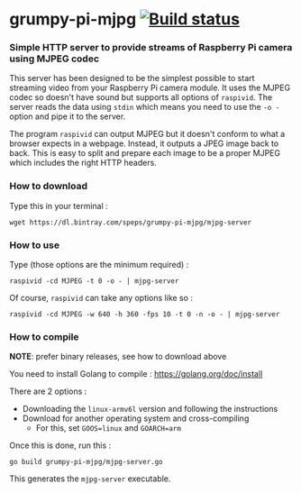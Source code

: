 # grumpy-pi-mjpg [![Build status](https://ci.appveyor.com/api/projects/status/660s288u7re3881f?svg=true)](https://ci.appveyor.com/project/speps/grumpy-pi-mjpg)

### Simple HTTP server to provide streams of Raspberry Pi camera using MJPEG codec

This server has been designed to be the simplest possible to start streaming video
from your Raspberry Pi camera module. It uses the MJPEG codec so doesn't have sound
but supports all options of `raspivid`. The server reads the data using `stdin` which
means you need to use the `-o -` option and pipe it to the server.

The program `raspivid` can output MJPEG but it doesn't conform to what a browser
expects in a webpage. Instead, it outputs a JPEG image back to back. This is easy to
split and prepare each image to be a proper MJPEG which includes the right HTTP headers.

### How to download

Type this in your terminal :

    wget https://dl.bintray.com/speps/grumpy-pi-mjpg/mjpg-server

### How to use

Type (those options are the minimum required) :

    raspivid -cd MJPEG -t 0 -o - | mjpg-server

Of course, `raspivid` can take any options like so :

    raspivid -cd MJPEG -w 640 -h 360 -fps 10 -t 0 -n -o - | mjpg-server

### How to compile

**NOTE**: prefer binary releases, see how to download above

You need to install Golang to compile : https://golang.org/doc/install

There are 2 options :

* Downloading the `linux-armv6l` version and following the instructions
* Download for another operating system and cross-compiling
    * For this, set `GOOS=linux` and `GOARCH=arm`

Once this is done, run this :

    go build grumpy-pi-mjpg/mjpg-server.go

This generates the `mjpg-server` executable.
